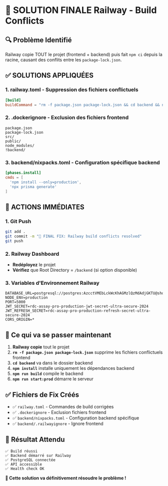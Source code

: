 # 🚨 SOLUTION FINALE Railway - Build Conflicts

## 🔍 Problème Identifié
Railway copie TOUT le projet (frontend + backend) puis fait `npm ci` depuis la racine, causant des conflits entre les `package-lock.json`.

## ✅ SOLUTIONS APPLIQUÉES

### 1. **railway.toml** - Suppression des fichiers conflictuels
```toml
[build]
buildCommand = "rm -f package.json package-lock.json && cd backend && npm install && npm run build"
```

### 2. **.dockerignore** - Exclusion des fichiers frontend
```
package.json
package-lock.json
src/
public/
node_modules/
!backend/
```

### 3. **backend/nixpacks.toml** - Configuration spécifique backend
```toml
[phases.install]
cmds = [
  'npm install --only=production',
  'npx prisma generate'
]
```

## 🚀 ACTIONS IMMÉDIATES

### 1. Git Push
```bash
git add .
git commit -m "🔧 FINAL FIX: Railway build conflicts resolved"
git push
```

### 2. Railway Dashboard
- **Redéployez** le projet
- **Vérifiez** que Root Directory = `/backend` (si option disponible)

### 3. Variables d'Environnement Railway
```env
DATABASE_URL=postgresql://postgres:AzcctVMEbLckWcKhAGMzlQzMdAdjGKTU@shortline.proxy.rlwy.net:18727/railway
NODE_ENV=production
PORT=5000
JWT_SECRET=rdc-assay-pro-production-jwt-secret-ultra-secure-2024
JWT_REFRESH_SECRET=rdc-assay-pro-production-refresh-secret-ultra-secure-2024
CORS_ORIGIN=*
```

## 🎯 Ce qui va se passer maintenant

1. **Railway copie** tout le projet
2. **`rm -f package.json package-lock.json`** supprime les fichiers conflictuels frontend
3. **`cd backend`** va dans le dossier backend
4. **`npm install`** installe uniquement les dépendances backend
5. **`npm run build`** compile le backend
6. **`npm run start:prod`** démarre le serveur

## ✅ Fichiers de Fix Créés
- ✅ `railway.toml` - Commandes de build corrigées
- ✅ `.dockerignore` - Exclusion fichiers frontend
- ✅ `backend/nixpacks.toml` - Configuration backend spécifique
- ✅ `backend/.railwayignore` - Ignore frontend

## 🎉 Résultat Attendu
```
✅ Build réussi
✅ Backend démarré sur Railway
✅ PostgreSQL connectée
✅ API accessible
✅ Health check OK
```

**🚀 Cette solution va définitivement résoudre le problème !**

